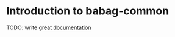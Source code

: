 # Introduction to babag-common

TODO: write [great documentation](http://jacobian.org/writing/what-to-write/)
